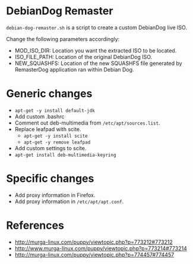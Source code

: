 DebianDog Remaster
==================
`debian-dog-remaster.sh` is a script to create a custom DebianDog live ISO.

Change the following parameters accordingly:
* MOD_ISO_DIR: Location you want the extracted ISO to be located.
* ISO_FILE_PATH: Location of the original DebianDog ISO.
* NEW_SQUASHFS: Location of the new SQUASHFS file generated by RemasterDog application ran within Debian Dog.

Generic changes
================
* `apt-get -y install default-jdk`
* Add custom .bashrc
* Comment out deb-multimedia from `/etc/apt/sources.list`.
* Replace leafpad with scite.
  * `apt-get -y install scite`
  * `apt-get -y remove leafpad`
* Add custom settings to scite.
* `apt-get install deb-multimedia-keyring`

Specific changes
=================
* Add proxy information in Firefox.
* Add proxy information in `/etc/apt/apt.conf`.




References
==========
* http://murga-linux.com/puppy/viewtopic.php?p=773212#773212
* http://www.murga-linux.com/puppy/viewtopic.php?p=773214#773214
* http://murga-linux.com/puppy/viewtopic.php?p=774457#774457
